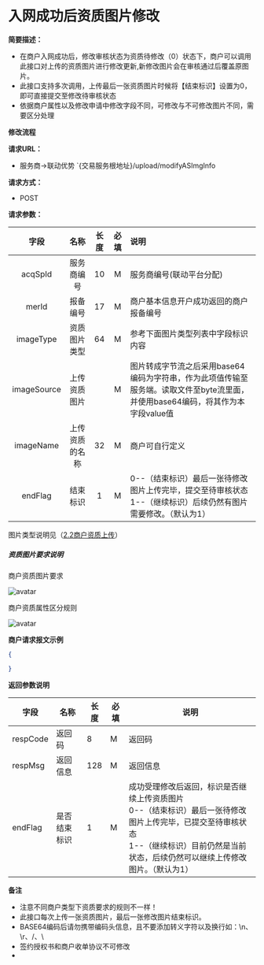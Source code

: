 # 入网成功后资质图片修改 

**简要描述：** 

- 在商户入网成功后，修改审核状态为资质待修改（0）状态下，商户可以调用此接口对上传的资质图片进行修改更新,新修改图片会在审核通过后覆盖原图片。
- 此接口支持多次调用，上传最后一张资质图片时候将【结束标识】设置为0，即可直接提交至修改待审核状态
- 依据商户属性以及修改申请中修改字段不同，可修改与不可修改图片不同，需要区分处理

**修改流程**



**请求URL：** 

- 服务商->联动优势
  `{交易服务根地址}/upload/modifyASImgInfo

**请求方式：**

- POST 

**请求参数：** 


|    字段     |      名称      | 长度 | 必填 | 说明                                                         |
| :---------: | :------------: | :--: | :--: | :----------------------------------------------------------- |
|   acqSpId   |   服务商编号   |  10  |  M   | 服务商编号(联动平台分配)                                     |
|    merId    |    报备编号    |  17  |  M   | 商户基本信息开户成功返回的商户报备编号                       |
|  imageType  |  资质图片类型  |  64  |  M   | 参考下面图片类型列表中字段标识内容                           |
| imageSource |  上传资质图片  |      |  M   | 图片转成字节流之后采用base64编码为字符串，作为此项值传输至服务端。读取文件至byte流里面，并使用base64编码，将其作为本字段value值 |
|  imageName  | 上传资质的名称 |  32  |  M   | 商户可自行定义                                               |
|   endFlag   |    结束标识    |  1   |  M   | 0--（结束标识）最后一张待修改图片上传完毕，提交至待审核状态<br>1--（继续标识）后续仍然有图片需要修改。（默认为1） |

图片类型说明见（[2.2商户资质上传](offline/qualification.md)）

##### 资质图片要求说明

商户资质图片要求

<img src="http://www.renjiework.com/umpay/zizhi.png" alt="avatar"  />

 商户资质属性区分规则

![avatar](http://www.renjiework.com/umpay/shuxing.png )

**商户请求报文示例**

```json
{

}

```



 **返回参数说明** 

| 字段     | 名称         | 长度 | 必填 | 说明                                                         |
| -------- | ------------ | ---- | ---- | ------------------------------------------------------------ |
| respCode | 返回码       | 8    | M    | 返回码                                                       |
| respMsg  | 返回信息     | 128  | M    | 返回信息                                                     |
| endFlag  | 是否结束标识 | 1    | M    | 成功受理修改后返回，标识是否继续上传资质图片<br>0--（结束标识）最后一张待修改图片上传完毕，已提交至待审核状态<br>1--（继续标识）目前仍然是当前状态，后续仍然可以继续上传修改图片。（默认为1） |

**备注** 

- 注意不同商户类型下资质要求的规则不一样！
- 此接口每次上传一张资质图片，最后一张修改图片结束标识。
- BASE64编码后请勿携带编码头信息，且不要添加转义字符以及换行如：\n、\r、\/、\\
- 签约授权书和商户收单协议不可修改
- 
